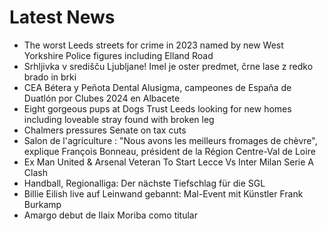 # Latest News
-  The worst Leeds streets for crime in 2023 named by new West Yorkshire Police figures including Elland Road
-  Srhljivka v središču Ljubljane! Imel je oster predmet, črne lase z redko brado in brki
-  CEA Bétera y Peñota Dental Alusigma, campeones de España de Duatlón por Clubes 2024 en Albacete
-  Eight gorgeous pups at Dogs Trust Leeds looking for new homes including loveable stray found with broken leg
-  Chalmers pressures Senate on tax cuts
-  Salon de l'agriculture : "Nous avons les meilleurs fromages de chèvre", explique François Bonneau, président de la Région Centre-Val de Loire
-  Ex Man United & Arsenal Veteran To Start Lecce Vs Inter Milan Serie A Clash
-  Handball, Regionalliga: Der nächste Tiefschlag für die SGL
-  Billie Eilish live auf Leinwand gebannt: Mal-Event mit Künstler Frank Burkamp
-  Amargo debut de Ilaix Moriba como titular
